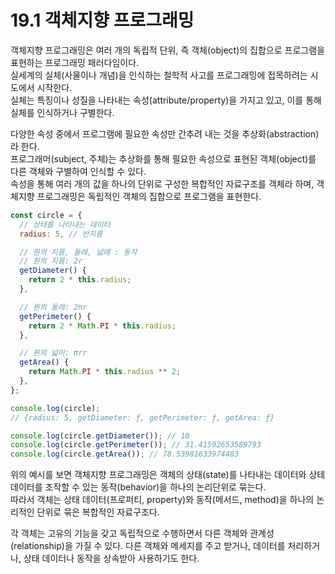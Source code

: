 # 19.1 객체지향 프로그래밍

객체지향 프로그래밍은 여러 개의 독립적 단위, 즉 객체(object)의 집합으로 프로그램을 표현하는 프로그래밍 패러다임이다.  
실세계의 실체(사물이나 개념)을 인식하는 철학적 사고를 프로그래밍에 접목하려는 시도에서 시작한다.  
실체는 특징이나 성질을 나타내는 속성(attribute/property)을 가지고 있고, 이를 통해 실체를 인식하거나 구별한다.

다양한 속성 중에서 프로그램에 필요한 속성만 간추려 내는 것을 추상화(abstraction)라 한다.  
프로그래머(subject, 주체)는 추상화를 통해 필요한 속성으로 표현된 객체(object)를 다른 객체와 구별하여 인식할 수 있다.  
속성을 통해 여러 개의 값을 하나의 단위로 구성한 복합적인 자료구조를 객체라 하며, 객체지향 프로그래밍은 독립적인 객체의 집합으로 프로그램을 표현한다.

```js
const circle = {
  // 상태를 나타내는 데이터
  radius: 5, // 반지름

  // 원의 지름, 둘레, 넓에 : 동작
  // 원의 지름: 2r
  getDiameter() {
    return 2 * this.radius;
  },

  // 원의 둘레: 2πr
  getPerimeter() {
    return 2 * Math.PI * this.radius;
  },

  // 원의 넓이: πrr
  getArea() {
    return Math.PI * this.radius ** 2;
  },
};

console.log(circle);
// {radius: 5, getDiameter: ƒ, getPerimeter: ƒ, getArea: ƒ}

console.log(circle.getDiameter()); // 10
console.log(circle.getPerimeter()); // 31.41592653589793
console.log(circle.getArea()); // 78.53981633974483
```

위의 예시를 보면 객체지향 프로그래밍은 객체의 상태(state)를 나타내는 데이터와 상테 데이터를 조작할 수 있는 동작(behavior)을 하나의 논리단위로 묶는다.  
따라서 객체는 상태 데이터(프로퍼티, property)와 동작(메서드, method)을 하나의 논리적인 단위로 묶은 복합적인 자료구조다.

각 객체는 고유의 기능을 갖고 독립적으로 수행하면서 다른 객체와 관계성(relationship)을 가질 수 있다. 다른 객체와 메세지를 주고 받거나, 데이터를 처리하거나, 상태 데이터나 동작을 상속받아 사용하기도 한다.
